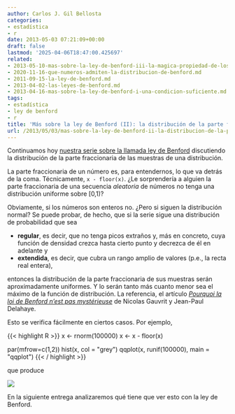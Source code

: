 ```yaml
---
author: Carlos J. Gil Bellosta
categories:
- estadística
- r
date: 2013-05-03 07:21:09+00:00
draft: false
lastmod: '2025-04-06T18:47:00.425697'
related:
- 2013-05-10-mas-sobre-la-ley-de-benford-iii-la-magica-propiedad-de-los-logaritmos-decimales.md
- 2020-11-16-que-numeros-admiten-la-distribucion-de-benford.md
- 2011-09-15-la-ley-de-benford.md
- 2013-04-02-las-leyes-de-benford.md
- 2013-04-16-mas-sobre-la-ley-de-benford-i-una-condicion-suficiente.md
tags:
- estadística
- ley de benford
- r
title: 'Más sobre la ley de Benford (II): la distribución de la parte fraccionaria'
url: /2013/05/03/mas-sobre-la-ley-de-benford-ii-la-distribucion-de-la-parte-fraccionaria/
---
```


Continuamos hoy [nuestra serie sobre la llamada ley de Benford](https://datanalytics.com/2013/04/16/mas-sobre-la-ley-de-benford-i-una-condicion-suficiente) discutiendo la distribución de la parte fraccionaria de las muestras de una distribución.

La parte fraccionaria de un número es, para entendernos, lo que va detrás de la coma. Técnicamente, `x - floor(x)`. ¿Le sorprendería a alguien la parte fraccionaria de una secuencia _aleatoria_ de números no tenga una distribución uniforme sobre [0,1)?

Obviamente, si los números son enteros no. ¿Pero si siguen la distribución normal? Se puede probar, de hecho, que si la serie sigue una distribución de probabilidad que sea

* **regular**, es decir, que no tenga picos extraños y, más en concreto, cuya función de densidad crezca hasta cierto punto y decrezca de él en adelante y
* **extendida**, es decir, que cubra un rango amplio de valores (p.e., la recta real entera),

entonces la distribución de la parte fraccionaria de sus muestras serán aproximadamente uniformes. Y lo serán tanto más cuanto menor sea el máximo de la función de distribución. La referencia, el artículo [_Pourquoi la loi de Benford n’est pas mystérieuse_](http://www.ehess.fr/revue-msh/pdf/N182R1280.pdf?) de Nicolas Gauvrit y Jean-Paul Delahaye.

Esto se verifica fácilmente en ciertos casos. Por ejemplo,

{{< highlight R >}}
x <- rnorm(100000)
x <- x - floor(x)

par(mfrow=c(1,2))
hist(x, col = "grey")
qqplot(x, runif(100000), main = "qqplot")
{{< / highlight >}}

que produce

[![](/wp-uploads/2013/05/dist_parte_fraccionaria.png#center)
](/wp-uploads/2013/05/dist_parte_fraccionaria.png#center)

En la siguiente entrega analizaremos qué tiene que ver esto con la ley de Benford.